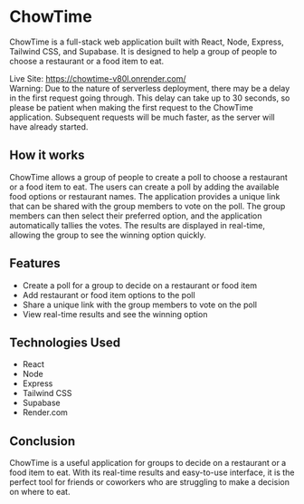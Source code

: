 # ChowTime
ChowTime is a full-stack web application built with React, Node, Express, Tailwind CSS, and Supabase. It is designed to help a group of people to choose a restaurant or a food item to eat.  

Live Site: https://chowtime-v80l.onrender.com/  
Warning: Due to the nature of serverless deployment, there may be a delay in the first request going through. This delay can take up to 30 seconds, so please be patient when making the first request to the ChowTime application. Subsequent requests will be much faster, as the server will have already started.


## How it works
ChowTime allows a group of people to create a poll to choose a restaurant or a food item to eat. The users can create a poll by adding the available food options or restaurant names. The application provides a unique link that can be shared with the group members to vote on the poll. The group members can then select their preferred option, and the application automatically tallies the votes. The results are displayed in real-time, allowing the group to see the winning option quickly.


## Features
* Create a poll for a group to decide on a restaurant or food item
* Add restaurant or food item options to the poll
* Share a unique link with the group members to vote on the poll
* View real-time results and see the winning option


## Technologies Used
* React
* Node
* Express
* Tailwind CSS
* Supabase
* Render.com


## Conclusion
ChowTime is a useful application for groups to decide on a restaurant or a food item to eat. With its real-time results and easy-to-use interface, it is the perfect tool for friends or coworkers who are struggling to make a decision on where to eat.
